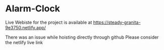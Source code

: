 # Alarm-Clock
Live Webiste for the project is available at 
https://steady-granita-9e3750.netlify.app/


There was an issue while hoisting directly through github 
Please consider the netlify live link
